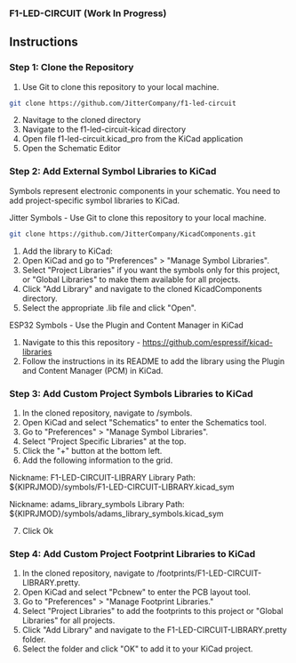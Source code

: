 ### F1-LED-CIRCUIT (Work In Progress)

## Instructions

### Step 1: Clone the Repository
  1. Use Git to clone this repository to your local machine.
  ```bash
  git clone https://github.com/JitterCompany/f1-led-circuit
  ```
  
  2. Navitage to the cloned directory
  3. Navigate to the f1-led-circuit-kicad directory
  4. Open file f1-led-circuit.kicad_pro from the KiCad application
  5. Open the Schematic Editor

### Step 2: Add External Symbol Libraries to KiCad
Symbols represent electronic components in your schematic. 
You need to add project-specific symbol libraries to KiCad.

Jitter Symbols - Use Git to clone this repository to your local machine.
```bash
git clone https://github.com/JitterCompany/KicadComponents.git
```

  1. Add the library to KiCad:
  2. Open KiCad and go to "Preferences" > "Manage Symbol Libraries".
  3. Select "Project Libraries" if you want the symbols only for this project, or "Global Libraries" to make them available for all projects.
  4. Click "Add Library" and navigate to the cloned KicadComponents directory.
  5. Select the appropriate .lib file and click "Open".

ESP32 Symbols - Use the Plugin and Content Manager in KiCad
  
  1. Navigate to this this repository - https://github.com/espressif/kicad-libraries
  2. Follow the instructions in its README to add the library using the Plugin and Content Manager (PCM) in KiCad.

### Step 3: Add Custom Project Symbols Libraries to KiCad
  1. In the cloned repository, navigate to /symbols.
  2. Open KiCad and select "Schematics" to enter the Schematics tool.
  3. Go to "Preferences" > "Manage Symbol Libraries".
  4. Select "Project Specific Libraries" at the top.
  5. Click the "+" button at the bottom left.
  6. Add the following information to the grid.

  Nickname: F1-LED-CIRCUIT-LIBRARY
  Library Path: ${KIPRJMOD}/symbols/F1-LED-CIRCUIT-LIBRARY.kicad_sym

  Nickname: adams_library_symbols
  Library Path: ${KIPRJMOD}/symbols/adams_library_symbols.kicad_sym

  7. Click Ok
  
### Step 4: Add Custom Project Footprint Libraries to KiCad

  1. In the cloned repository, navigate to /footprints/F1-LED-CIRCUIT-LIBRARY.pretty.
  2. Open KiCad and select "Pcbnew" to enter the PCB layout tool.
  3. Go to "Preferences" > "Manage Footprint Libraries."
  4. Select "Project Libraries" to add the footprints to this project or "Global Libraries" for all projects.
  5. Click "Add Library" and navigate to the F1-LED-CIRCUIT-LIBRARY.pretty folder.
  6. Select the folder and click "OK" to add it to your KiCad project.


